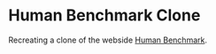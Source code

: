 # Human Benchmark Clone

Recreating a clone of the webside [Human Benchmark](https://humanbenchmark.com/).
